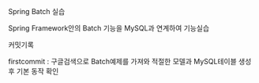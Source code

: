 Spring Batch 실습

Spring Framework안의 Batch 기능을 MySQL과 연계하여 기능실습


커밋기록

firstcommit : 구글검색으로 Batch예제를 가져와 적절한 모델과 MySQL테이블 생성 후 기본 동작 확인 



